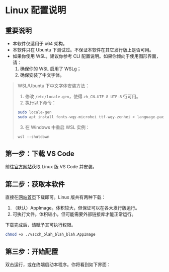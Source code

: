 # Linux 配置说明

## 重要说明

- 本软件仅适用于 x64 架构。
- 本软件只在 Ubuntu 下测试过。不保证本软件在其它发行版上是否可用。
- 如果你使用 WSL，建议你参考 CLI 配置说明。如果你倾向于使用图形界面，请：
  1. 确保你的 WSL 启用了 WSLg；
  2. 确保安装了中文字体。

> WSL/Ubuntu 下中文字体安装方法：
> 1. 修改 `/etc/locale.gen`，使得 `zh_CN.UTF-8 UTF-8` 行可用。
> 2. 执行以下命令：  
>   ```sh
>   sudo locale-gen
>   sudo apt install fonts-wqy-microhei ttf-wqy-zenhei > language-pack-zh-hans language-pack-gnome-zh-hans > language-pack-kde-zh-hans manpages-zh
>   ```
> 3. 在 Windows 中重启 WSL 实例：  
>   ```powershell
>   wsl --shutdown
>   ```

## 第一步：下载 VS Code

前往[官方网站](https://code.visualstudio.com/)获取 Linux 版 VS Code 并安装。

## 第二步：获取本软件

直接在[网站首页](https://v4.vscch.tk/)下载即可。Linux 版共有两种下载：
1. （默认）AppImage。体积较大，但保证可以在各大发行版运行。
2. 可执行文件。体积较小，但可能需要外部链接库才能正常运行。

下载完成后，请赋予其可执行权限。
```sh
chmod +x ./vscch_blah_blah_blah.AppImage
```

## 第三步：开始配置

双击运行，或在终端启动本程序。你将看到如下界面：

